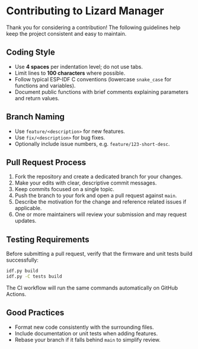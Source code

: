 # Contributing to Lizard Manager

Thank you for considering a contribution! The following guidelines help keep the
project consistent and easy to maintain.

## Coding Style

* Use **4 spaces** per indentation level; do not use tabs.
* Limit lines to **100 characters** where possible.
* Follow typical ESP-IDF C conventions (lowercase `snake_case` for functions and variables).
* Document public functions with brief comments explaining parameters and return values.
## Branch Naming

* Use `feature/<description>` for new features.
* Use `fix/<description>` for bug fixes.
* Optionally include issue numbers, e.g. `feature/123-short-desc`.


## Pull Request Process

1. Fork the repository and create a dedicated branch for your changes.
2. Make your edits with clear, descriptive commit messages.
3. Keep commits focused on a single topic.
4. Push the branch to your fork and open a pull request against `main`.
5. Describe the motivation for the change and reference related issues if applicable.
6. One or more maintainers will review your submission and may request updates.

## Testing Requirements

Before submitting a pull request, verify that the firmware and unit tests build
successfully:

```bash
idf.py build
idf.py -C tests build
```

The CI workflow will run the same commands automatically on GitHub Actions.

## Good Practices

* Format new code consistently with the surrounding files.
* Include documentation or unit tests when adding features.
* Rebase your branch if it falls behind `main` to simplify review.
